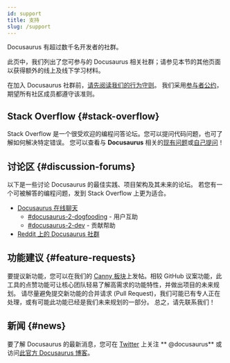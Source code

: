```yaml
---
id: support
title: 支持
slug: /support
---
```


Docusaurus 有超过数千名开发者的社群。

此页中，我们列出了您可参与的 Docusaurus 相关社群；请参见本节的其他页面以获得额外的线上及线下学习材料。

在加入 Docusaurus 社群前，[请先阅读我们的行为守则](https://engineering.fb.com/codeofconduct/)。 我们采用[参与者公约](https://www.contributor-covenant.org/)，期望所有社区成员都遵守该准则。

## Stack Overflow {#stack-overflow}

Stack Overflow 是一个很受欢迎的编程问答论坛。您可以提问代码问题，也可了解如何解决特定错误。 您可以查看与 **Docusaurus** 相关的[现有问题](https://stackoverflow.com/questions/tagged/docusaurus)或[自己提问](https://stackoverflow.com/questions/ask?tags=docusaurus)！

## 讨论区 {#discussion-forums}

以下是一些讨论 Docusaurus 的最佳实践、项目架构及其未来的论坛。 若您有一个可被解答的编程问题，发到 Stack Overflow 上更为适合。

- [Docusaurus 在线聊天](https://discord.gg/docusaurus)
  - [#docusaurus-2-dogfooding](https://discord.gg/7wjJ9yH) - 用户互助
  - [#docusaurus-2-dev](https://discord.gg/6g6ASPA) - 贡献帮助
- [Reddit 上的 Docusaurus 社群](https://www.reddit.com/r/docusaurus/)

## 功能建议 {#feature-requests}

要提议新功能，您可以在我们的 [Canny 板块](/feedback)上发帖。相较 GitHub 议案功能，此工具的点赞功能可让核心团队轻易了解高需求的功能特性，并做出项目的未来规划。 请尽量避免提交新功能的合并请求 (Pull Request)，我们可能已有专人正在处理，或有可能此功能已经是我们未来规划的一部分。 总之，请先联系我们！

## 新闻 {#news}

要了解 Docusaurus 的最新消息，您可在 [Twitter](https://twitter.com/docusaurus) 上关注 ** @docusaurus** 或访问[此官方 Docusaurus 博客](/blog)。
